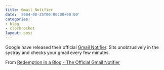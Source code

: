 ```yaml
---
title: Gmail Notifier
date: '2004-08-25T00:00:00+00:00'
categories:
- blog
- clockrocket
layout: post
---
```


Google have released their official <a href="http://toolbar.google.com/gmail-helper/">Gmail Notifier</a>.  Sits unobtrusively in the systray and checks your gmail every few minutes.

From <a href="http://blog.codefront.net/archives/2004/08/22/the-official-gmail-notifier/">Redemption in a Blog - The Official Gmail Notifier</a>




